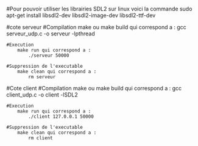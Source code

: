 #Pour pouvoir utiliser les librairies SDL2 sur linux voici la commande 
    sudo apt-get install libsdl2-dev libsdl2-image-dev libsdl2-ttf-dev

#cote serveur 
    #Compilation 
        make ou make build qui correspond a :
            gcc serveur_udp.c -o serveur -lpthread

    #Execution
        make run qui correspond a :
            ./serveur 50000
    
    #Suppression de l'executable
        make clean qui correspond a :
            rm serveur


#Cote client
    #Compilation
        make ou make build qui correspond a :
            gcc client_udp.c -o client -lSDL2

    #Execution
        make run qui correspond a :
            ./client 127.0.0.1 50000

    #Suppression de l'executable
        make clean qui correspond a :
            rm client